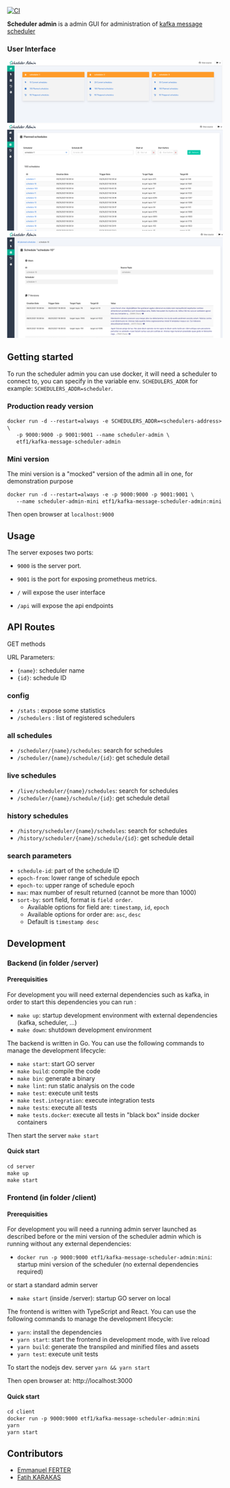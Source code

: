 [![CI](https://github.com/etf1/kafka-message-scheduler-admin/actions/workflows/build.yml/badge.svg)](https://github.com/etf1/kafka-message-scheduler-admin/actions/workflows/build.yml)

**Scheduler admin** is a admin GUI for administration of [kafka message scheduler](https://github.com/etf1/kafka-message-scheduler)


### User Interface

![Home](docs/screenshots/one.png)
![List](docs/screenshots/two.png)
![Detail](docs/screenshots/three.png)

## Getting started

To run the scheduler admin you can use docker, it will need a scheduler to connect to, you can specify in the variable env. `SCHEDULERS_ADDR` for example: `SCHEDULERS_ADDR=scheduler`.

### Production ready version

```
docker run -d --restart=always -e SCHEDULERS_ADDR=<schedulers-address> \
   -p 9000:9000 -p 9001:9001 --name scheduler-admin \
   etf1/kafka-message-scheduler-admin
```

### Mini version

The mini version is a "mocked" version of the admin all in one, for demonstration purpose

```
docker run -d --restart=always -e -p 9000:9000 -p 9001:9001 \
   --name scheduler-admin-mini etf1/kafka-message-scheduler-admin:mini
```
Then open browser at `localhost:9000`

## Usage

The server exposes two ports:

- `9000` is the server port. 
- `9001` is the port for exposing prometheus metrics.

- `/` will expose the user interface
- `/api` will expose the api endpoints

## API Routes

GET methods

URL Parameters:
- `{name}`: scheduler name
- `{id}`: schedule ID

### config
- `/stats` : expose some statistics
- `/schedulers` : list of registered schedulers

### all schedules
- `/scheduler/{name}/schedules`: search for schedules 
- `/scheduler/{name}/schedule/{id}`: get schedule detail

### live schedules
- `/live/scheduler/{name}/schedules`: search for schedules
- `/scheduler/{name}/schedule/{id}`: get schedule detail

### history schedules
- `/history/scheduler/{name}/schedules`: search for schedules
- `/history/scheduler/{name}/schedule/{id}`: get schedule detail

### search parameters

- `schedule-id`: part of the schedule ID
- `epoch-from`: lower range of schedule epoch
- `epoch-to`: upper range of schedule epoch
- `max`: max number of result returned (cannot be more than 1000)
- `sort-by`: sort field, format is `field order`. 
   - Available options for field are: `timestamp`, `id`, `epoch`
   - Available options for order are: `asc`, `desc`
   - Default is `timestamp desc`

## Development

### Backend (in folder /server)

#### Prerequisities

For development you will need external dependencies such as kafka, in order to start this dependencies you can run :

- `make up`: startup development environment with external dependencies (kafka, scheduler, ...)
- `make down`:  shutdown development environment

The backend is written in Go. You can use the following commands to manage the development lifecycle:

- `make start`: start GO server
- `make build`: compile the code
- `make bin`: generate a binary
- `make lint`: run static analysis on the code
- `make test`: execute unit tests
- `make test.integration`: execute integration tests
- `make tests`: execute all tests
- `make tests.docker`: execute all tests in "black box" inside docker containers

Then start the server `make start`

#### Quick start

```
cd server
make up
make start
```

### Frontend (in folder /client)

#### Prerequisities

For development you will need a running admin server launched as described before or the mini version of the scheduler admin which is running without any external dependencies:

- `docker run -p 9000:9000 etf1/kafka-message-scheduler-admin:mini`: startup mini version of the scheduler (no external dependencies required)

or start a standard admin server

- `make start` (inside /server): startup GO server on local

The frontend is written with TypeScript and React. You can use the following commands to manage the development lifecycle:

- `yarn`: install the dependencies
- `yarn start`: start the frontend in development mode, with live reload
- `yarn build`: generate the transpiled and minified files and assets
- `yarn test`: execute unit tests

To start the nodejs dev. server `yarn && yarn start`

Then open browser at: http://localhost:3000

#### Quick start

```
cd client
docker run -p 9000:9000 etf1/kafka-message-scheduler-admin:mini
yarn
yarn start
```

## Contributors

- [Emmanuel FERTER](https://github.com/eferte)
- [Fatih KARAKAS](https://github.com/fkarakas)
